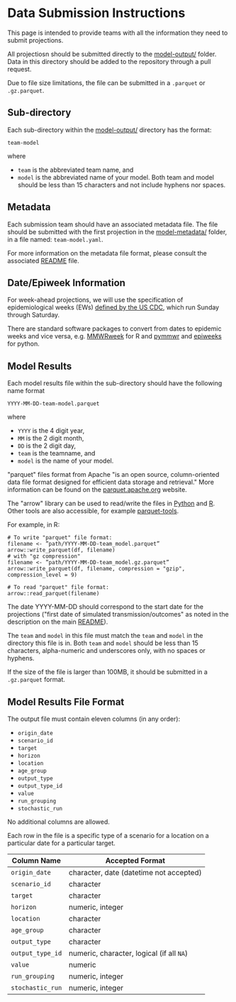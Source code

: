 # Data Submission Instructions

This page is intended to provide teams with all the information they need to submit projections. 

All projectiosn should be submitted directly to the [model-output/](https://github.com/HopkinsIDD/rsv-forecast-hub/edit/main/model-output) folder. Data in this directory should be added to the repository through a pull request.

Due to file size limitations, the file can be submitted in a ```.parquet``` or ```.gz.parquet```.

## Sub-directory
Each sub-directory within the [model-output/](https://github.com/HopkinsIDD/rsv-forecast-hub/edit/main/model-output) directory has the format:

```
team-model
```

where 
- ```team``` is the abbreviated team name, and
- ```model``` is the abbreviated name of your model.
Both team and model should be less than 15 characters and not include hyphens nor spaces.

## Metadata
Each submission team should have an associated metadata file. The file should be submitted with the first projection in the [model-metadata/](https://github.com/HopkinsIDD/rsv-forecast-hub/edit/main/model-metadata) folder, in a file named: ```team-model.yaml```.

For more information on the metadata file format, please consult the associated [README](https://github.com/HopkinsIDD/rsv-forecast-hub/edit/main/model-metadata/README.md) file.

## Date/Epiweek Information
For week-ahead projections, we will use the specification of epidemiological weeks (EWs) [defined by the US CDC](https://ndc.services.cdc.gov/wp-content/uploads/MMWR_Week_overview.pdf), which run Sunday through Saturday.

There are standard software packages to convert from dates to epidemic weeks and vice versa, e.g. [MMWRweek](https://cran.r-project.org/web/packages/MMWRweek/) for R and [pymmwr](https://pypi.org/project/pymmwr/) and [epiweeks](https://pypi.org/project/epiweeks/) for python.

## Model Results
Each model results file within the sub-directory should have the following name format

```
YYYY-MM-DD-team-model.parquet
```

where
- ```YYYY``` is the 4 digit year,
- ```MM``` is the 2 digit month,
- ```DD``` is the 2 digit day,
- ```team``` is the teamname, and
- ```model``` is the name of your model.

"parquet" files format from Apache "is an open source, column-oriented data file format designed for efficient data storage and retrieval." More information can be found on the [parquet.apache.org](https://parquet.apache.org/) website.

The "arrow" library can be used to read/write the files in [Python](https://arrow.apache.org/docs/python/parquet.html) and [R](https://arrow.apache.org/docs/r/index.html). Other tools are also accessible, for example [parquet-tools](https://github.com/hangxie/parquet-tools).

For example, in R:

```
# To write "parquet" file format:
filename <- ”path/YYYY-MM-DD-team_model.parquet”
arrow::write_parquet(df, filename)
# with "gz compression"
filename <- ”path/YYYY-MM-DD-team_model.gz.parquet”
arrow::write_parquet(df, filename, compression = "gzip", compression_level = 9)

# To read "parquet" file format:
arrow::read_parquet(filename)
```

The date YYYY-MM-DD should correspond to the start date for the projections ("first date of simulated transmission/outcomes" as noted in the description on the main [README](https://github.com/HopkinsIDD/rsv-forecast-hub/edit/main/README.md)).

The ```team``` and ```model``` in this file must match the ```team``` and ```model``` in the directory this file is in. Both ```team``` and ```model``` should be less than 15 characters, alpha-numeric and underscores only, with no spaces or hyphens.

If the size of the file is larger than 100MB, it should be submitted in a ```.gz.parquet``` format.

## Model Results File Format
The output file must contain eleven columns (in any order):
- ```origin_date```
- ```scenario_id```
- ```target```
- ```horizon```
- ```location```
- ```age_group```
- ```output_type```
- ```output_type_id```
- ```value```
- ```run_grouping```
- ```stochastic_run```

No additional columns are allowed.

Each row in the file is a specific type of a scenario for a location on a particular date for a particular target.

| Column Name | Accepted Format |
| --- | --- |
| ```origin_date``` | character, date (datetime not accepted) |
| ```scenario_id``` | character |
| ```target``` | character |
| ```horizon``` | numeric, integer |
| ```location``` | character |
| ```age_group``` | character |
| ```output_type``` | character |
| ```output_type_id``` | numeric, character, logical (if all ```NA```) |
| ```value``` | numeric |
| ```run_grouping``` | numeric, integer |
| ```stochastic_run``` | numeric, integer |
